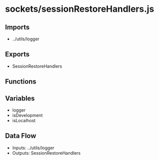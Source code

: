 # sockets/sessionRestoreHandlers.js

## Imports
- ../utils/logger

## Exports
- SessionRestoreHandlers

## Functions

## Variables
- logger
- isDevelopment
- isLocalhost

## Data Flow
- Inputs: ../utils/logger
- Outputs: SessionRestoreHandlers